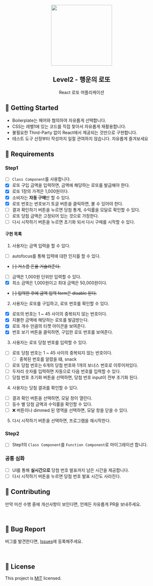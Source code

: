 <p align="middle" >
  <img width="200px;" src="https://raw.githubusercontent.com/woowacourse/javascript-lotto/main/src/images/lotto_ball.png"/>
</p>
<h2 align="middle">Level2 - 행운의 로또</h2>
<p align="middle">React 로또 어플리케이션</p>
</p>

## 🚀 Getting Started

- Boilerplate는 페어와 협의하여 자유롭게 선택합니다.
- CSS는 레벨1에 있는 코드를 직접 찾아서 자유롭게 재활용합니다.
- 불필요한 Third-Party 없이 React에서 제공되는 것만으로 구현합니다.
- 테스트 도구 선정부터 작성까지 일절 관여하지 않습니다. 자유롭게 즐겨보세요
  <br>

## 📝 Requirements

### Step1

- [ ] `Class Component`를 사용합니다.
- [x] 로또 구입 금액을 입력하면, 금액에 해당하는 로또를 발급해야 한다.
- [x] 로또 1장의 가격은 1,000원이다.
- [x] 소비자는 **자동 구매**만 할 수 있다.
- [x] 로또 번호는 번호보기 토글 버튼을 클릭하면, 볼 수 있어야 한다.
- [ ] 결과 확인하기 버튼을 누르면 당첨 통계, 수익률을 모달로 확인할 수 있다.
- [ ] 로또 당첨 금액은 고정되어 있는 것으로 가정한다.
- [ ] 다시 시작하기 버튼을 누르면 초기화 되서 다시 구매를 시작할 수 있다.

#### 구현 목록

1. 사용자는 금액 입력을 할 수 있다.

- [ ] autofocus를 통해 입력에 대한 인지를 할 수 있다.
- ~~[ ] 거스름 돈을 거슬러준다.~~
- [ ] 금액은 1,000원 단위만 입력할 수 있다.
- [x] 최소 금액은 1,000원이고 최대 금액은 50,000원이다.
- ~~[ ] 입력한 후에 금액 입력 form은 disable 된다.~~

2. 사용자는 로또를 구입하고, 로또 번호를 확인할 수 있다.

- [x] 로또의 번호는 1 ~ 45 사이의 중복되지 않는 번호이다.
- [x] 지불한 금액에 해당하는 로또를 발급받는다.
- [x] 로또 개수 만큼의 티켓 아이콘을 보여준다.
- [x] 번호 보기 버튼을 클릭하면, 구입한 로또 번호를 보여준다.

3. 사용자는 로또 당첨 번호를 입력할 수 있다.

- [ ] 로또 당첨 번호는 1 ~ 45 사이의 중복되지 않는 번호이다.
  - [ ] 중복된 번호를 알렸을 떄, snack
- [ ] 로또 당첨 번호는 6개의 당첨 번호와 1개의 보너스 번호로 이루어져있다.
- [ ] 두자리 숫자를 입력하면 자동으로 다음 번호를 입력할 수 있다.
- [ ] 당첨 번호 초기화 버튼을 선택하면, 당첨 번호 input이 전부 초기화 된다.

4. 사용자는 당첨 결과를 확인할 수 있다.

- [ ] 결과 확인 버튼을 선택하면, 모달 창이 열린다.
- [ ] 등수 별 당첨 금액과 수익률을 확인할 수 있다.
- [ ] ❌ 버튼이나 dimmed 된 영역을 선택하면, 모달 창을 닫을 수 있다.

5. 다시 시작하기 버튼을 선택하면, 프로그램을 재시작한다.

### Step2

- [ ] Step1의 `Class Component`를 `Function Component`로 마이그레이션 합니다.

### 공통 심화

- [ ] UI를 통해 **실시간으로** 당첨 번호 발표까지 남은 시간을 제공합니다.
- [ ] 다시 시작하기 버튼을 누르면 당첨 번호 발표 시간도 사라진다.

## 👏 Contributing

만약 미션 수행 중에 개선사항이 보인다면, 언제든 자유롭게 PR을 보내주세요.

<br>

## 🐞 Bug Report

버그를 발견한다면, [Issues](https://github.com/woowacourse/react-lotto/issues)에 등록해주세요.

<br>

## 📝 License

This project is [MIT](https://github.com/woowacourse/react-lotto/blob/main/LICENSE) licensed.
